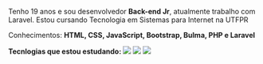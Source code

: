 
 
<p> Tenho 19 anos e sou desenvolvedor <strong>Back-end Jr</strong>, 
  atualmente trabalho com Laravel.
  Estou cursando Tecnologia em Sistemas para Internet na UTFPR
</p>

<p align="left">
  Conhecimentos: <strong>HTML, CSS, JavaScript, Bootstrap, Bulma, PHP e Laravel </strong>
</p>

  <strong align="left"> Tecnlogias que estou estudando: </strong>
    <img src="https://img.icons8.com/color/48/000000/vue-js.png"/>
    <img src="https://img.icons8.com/ios-filled/50/000000/laravel.png"/>
    <img src="https://img.icons8.com/color/48/000000/nodejs.png"/> 


<!--<p align="left">
  <a href="https://www.instagram.com/iuricode/" alt="Instagram">
  <img src="https://img.shields.io/badge/-Instagram-DF0174?style=for-the-badge&logo=instagram&logoColor=white&link=https://www.instagram.com/iuricoding/"/></a>
  
<!--  <a href="https://www.linkedin.com/in/iuricode" alt="Linkedin">
  <img src="https://img.shields.io/badge/-Linkedin-0e76a8?style=for-the-badge&logo=Linkedin&logoColor=white&link=https://www.linkedin.com/in/iuricode" /></a>

 <!-- <a href="https://www.facebook.com/exudojazz/" alt="Facebook">
  <img src="https://img.shields.io/badge/-Facebook-3b5998?style=for-the-badge&logo=facebook&logoColor=white&link=https://www.facebook.com/exudojazz/"/></a>
-->
